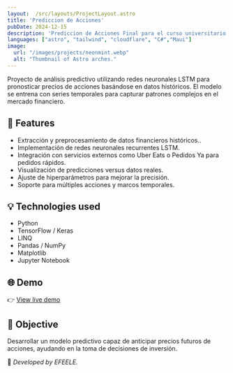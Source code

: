 ```yaml
---
layout:  /src/layouts/ProjectLayout.astro
title: 'Prediccion de Acciones'
pubDate: 2024-12-15
description: 'Prediccion de Acciones Final para el curso universitario de Tecnoligas en IA.'
languages: ["astro", "tailwind", "cloudflare", "C#","Maui"]
image:
  url: "/images/projects/neonmint.webp"
  alt: "Thumbnail of Astro arches."
--- 
```


Proyecto de análisis predictivo utilizando redes neuronales LSTM para pronosticar precios de acciones basándose en datos históricos. El modelo se entrena con series temporales para capturar patrones complejos en el mercado financiero.



## 🧩 Features

- Extracción y preprocesamiento de datos financieros históricos..
- Implementación de redes neuronales recurrentes LSTM.
- Integración con servicios externos como Uber Eats o Pedidos Ya para pedidos rápidos.
- Visualización de predicciones versus datos reales.
- Ajuste de hiperparámetros para mejorar la precisión.
- Soporte para múltiples acciones y marcos temporales.


## 💡 Technologies used

- Python
- TensorFlow / Keras
- LINQ
- Pandas / NumPy
- Matplotlib
- Jupyter Notebook


## 🌐 Demo

👉 [View live demo](https://github.com/Leo210800/PrediccionAcionesDeMercado.git) 

## 🎯 Objective

Desarrollar un modelo predictivo capaz de anticipar precios futuros de acciones, ayudando en la toma de decisiones de inversión.


🚀 *Developed by EFEELE.*
